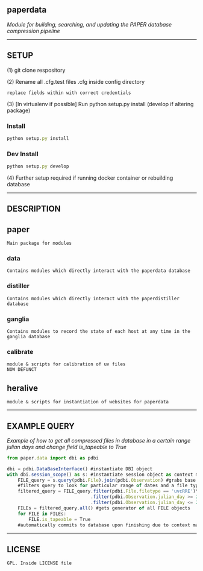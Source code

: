 ## paperdata

*Module for building, searching, and updating the PAPER database compression pipeline*

-----
SETUP
-----

(1) git clone respository

(2) Rename all .cfg.test files .cfg inside config directory

	replace fields within with correct credentials

(3) [In virtualenv if possible] Run python setup.py install (develop if altering package)

### Install

```js
python setup.py install
```

### Dev Install
```js
python setup.py develop
```

(4) Further setup required if running docker container or rebuilding database

-----------
DESCRIPTION
-----------

## paper
```
Main package for modules
```

### data
```
Contains modules which directly interact with the paperdata database
```

### distiller
```
Contains modules which directly interact with the paperdistiller database
```

### ganglia
```
Contains modules to record the state of each host at any time in the ganglia database
```

### calibrate
```
module & scripts for calibration of uv files
NOW DEFUNCT
```

## heralive
```
module & scripts for instantiation of websites for paperdata
```

-------------
EXAMPLE QUERY
-------------
*Example of how to get all compressed files in database in a certain range julian days and change field is_tapeable to True*
```js
from paper.data import dbi as pdbi

dbi = pdbi.DataBaseInterface() #instantiate DBI object
with dbi.session_scope() as s: #instantiate session object as context manager
	FILE_query = s.query(pdbi.File).join(pdbi.Observation) #grabs base query object
	#filters query to look for particular range of dates and a file type
	filtered_query = FILE_query.filter(pdbi.File.filetype == 'uvcRRE')\
							   .filter(pdbi.Observation.julian_day >= 2455903)
							   .filter(pdbi.Observation.julian_day <= 2456036)
	FILEs = filtered_query.all() #gets generator of all FILE objects
	for FILE in FILEs:
		FILE.is_tapeable = True
	#automatically commits to database upon finishing due to context manager
```

-------
LICENSE
-------
```
GPL. Inside LICENSE file
```
